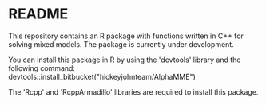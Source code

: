 # README #

This repository contains an R package with functions written in C++ for solving mixed models. The package is currently under development.

You can install this package in R by using the 'devtools' library and the following command:
devtools::install_bitbucket("hickeyjohnteam/AlphaMME")

The 'Rcpp' and 'RcppArmadillo' libraries are required to install this package.

